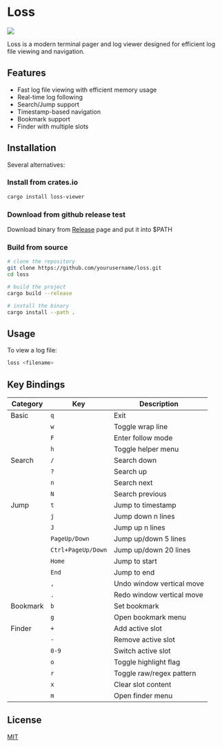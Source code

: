 # Loss

![](https://img.shields.io/badge/loss-is%20more%20%3A%29-9cf)

Loss is a modern terminal pager and log viewer designed for efficient log file viewing and navigation.

## Features

- Fast log file viewing with efficient memory usage
- Real-time log following
- Search/Jump support
- Timestamp-based navigation
- Bookmark support
- Finder with multiple slots

## Installation

Several alternatives:

### Install from crates.io
```bash
cargo install loss-viewer
```

### Download from github release test
Download binary from [Release](https://github.com/Gusabary/Loss/releases) page and put it into $PATH

### Build from source
```bash
# clone the repository
git clone https://github.com/yourusername/loss.git
cd loss

# build the project
cargo build --release

# install the binary
cargo install --path .
```

## Usage

To view a log file:
```bash
loss <filename>
```

## Key Bindings
| Category | Key | Description |
|----------|-----|-------------|
| Basic | `q` | Exit |
| | `w` | Toggle wrap line |
| | `F` | Enter follow mode |
| | `h` | Toggle helper menu |
| Search | `/` | Search down |
| | `?` | Search up |
| | `n` | Search next |
| | `N` | Search previous |
| Jump | `t` | Jump to timestamp |
| | `j` | Jump down n lines |
| | `J` | Jump up n lines |
| | `PageUp/Down` | Jump up/down 5 lines |
| | `Ctrl+PageUp/Down` | Jump up/down 20 lines |
| | `Home` | Jump to start |
| | `End` | Jump to end |
| | `,` | Undo window vertical move |
| | `.` | Redo window vertical move |
| Bookmark | `b` | Set bookmark |
| | `g` | Open bookmark menu |
| Finder | `+` | Add active slot |
| | `-` | Remove active slot |
| | `0-9` | Switch active slot |
| | `o` | Toggle highlight flag |
| | `r` | Toggle raw/regex pattern |
| | `x` | Clear slot content |
| | `m` | Open finder menu |

## License

[MIT](https://github.com/Gusabary/Loss/blob/master/LICENSE)
